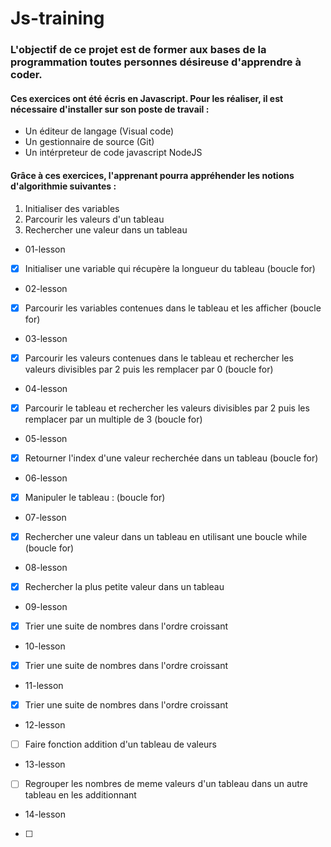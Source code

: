 # Js-training

### L'objectif de ce projet est de former aux bases de la programmation toutes personnes désireuse d'apprendre à coder.

#### Ces exercices ont été écris en Javascript. Pour les réaliser, il est nécessaire d'installer sur son poste de travail :

- Un éditeur de langage (Visual code)
- Un gestionnaire de source (Git)
- Un intérpreteur de code javascript NodeJS

#### Grâce à ces exercices, l'apprenant pourra appréhender les notions d'algorithmie suivantes :

1. Initialiser des variables
2. Parcourir les valeurs d'un tableau
3. Rechercher une valeur dans un tableau


* 01-lesson

- [x] Initialiser une variable qui récupère la longueur du tableau (boucle for)

* 02-lesson

- [x] Parcourir les variables contenues dans le tableau et les afficher (boucle for)

* 03-lesson

- [x] Parcourir les valeurs contenues dans le tableau et rechercher les valeurs divisibles par 2 puis les remplacer par 0 (boucle for)

* 04-lesson
- [x] Parcourir le tableau et rechercher les valeurs divisibles par 2 puis les remplacer par un multiple de 3 (boucle for)

* 05-lesson
- [x] Retourner l'index d'une valeur recherchée dans un tableau (boucle for)

* 06-lesson 
- [x] Manipuler le tableau : (boucle for)

* 07-lesson
- [x] Rechercher une valeur dans un tableau en utilisant une boucle while (boucle for)

* 08-lesson
- [x] Rechercher la plus petite valeur dans un tableau

* 09-lesson
- [x] Trier une suite de nombres dans l'ordre croissant

* 10-lesson
- [x] Trier une suite de nombres dans l'ordre croissant

* 11-lesson
- [x] Trier une suite de nombres dans l'ordre croissant

* 12-lesson
- [ ] Faire fonction addition d'un tableau de valeurs

* 13-lesson
- [ ] Regrouper les nombres de meme valeurs d'un tableau dans un autre tableau en les additionnant

* 14-lesson
- [ ] 
